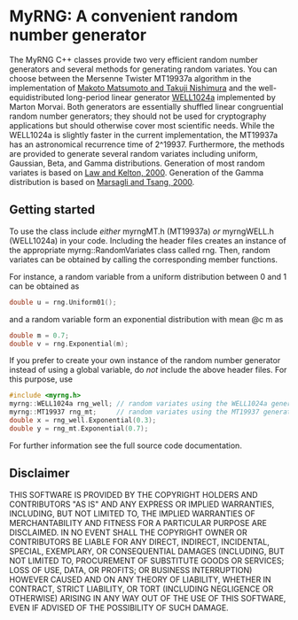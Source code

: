 # MyRNG: A convenient random number generator

The MyRNG C++ classes provide two very efficient random number generators 
and several methods for generating random variates. You can choose between 
the Mersenne Twister MT19937a algorithm in the implementation of [Makoto
Matsumoto and Takuji Nishimura][1] and the well-equidistributed long-period 
linear generator [WELL1024a][2] implemented by Marton Morvai. Both generators are
essentially shuffled linear congruential random number generators; they should
not be used for cryptography applications but should otherwise cover most 
scientific needs. While the WELL1024a is slightly faster in the current 
implementation, the MT19937a has an astronomical recurrence time of 2^19937. 
Furthermore, the methods are provided to generate several random variates 
including uniform, Gaussian, Beta, and Gamma distributions. Generation of most
random variates is based on [Law and Kelton, 2000][3]. Generation of the Gamma 
distribution is based on [Marsagli and Tsang, 2000][4].

[1]: http://www.math.sci.hiroshima-u.ac.jp/~m-mat/MT/emt.html "M. Matsumoto and T. Nishimura. Personal web pages." 
[2]: http://dx.doi.org/10.1145/1132973.1132974 "F. Panneton et al.: Improved long-period generators based on linear recurrences modulo 2, ACM Transactions on Mathematical Software, 32(1), 1-16,2006."
[3]: http://dl.acm.org/citation.cfm?id=550113 "A.M. Law and W.D. Kelton: Simulation, modeling and analysis, Third Edition, McGraw Hill, 2006."
[4]: http://dx.doi.org/10.1145/358407.358414 "G. Marsaglia and W.W. Tsang: A simple method for generating gamma variables, ACM TOMS 26, 2000."
 
## Getting started
To use the class include _either_ myrngMT.h (MT19937a) _or_ myrngWELL.h (WELL1024a)
in your code. Including the header files creates an instance of the appropriate
myrng::RandomVariates class called rng. Then, random variates can be obtained by calling
the corresponding member functions.

For instance, a random variable from a uniform distribution between 0 and 1 can be obtained as
```C++
double u = rng.Uniform01();
```
and a random variable form an exponential distribution with mean @c m as
```C++
double m = 0.7;
double v = rng.Exponential(m);
```

If you prefer to create your own instance of the random number generator instead of using a
global variable, do _not_ include the above header files. For this purpose, use
```C++
#include <myrng.h>
myrng::WELL1024a rng_well; // random variates using the WELL1024a generator
myrng::MT19937 rng_mt;     // random variates using the MT19937 generator
double x = rng_well.Exponential(0.3);
double y = rng_mt.Exponential(0.7);
```

For further information see the full source code documentation.

## Disclaimer
THIS SOFTWARE IS PROVIDED BY THE COPYRIGHT HOLDERS AND CONTRIBUTORS "AS IS" AND ANY EXPRESS
OR IMPLIED WARRANTIES, INCLUDING, BUT NOT LIMITED TO, THE IMPLIED WARRANTIES OF MERCHANTABILITY
AND FITNESS FOR A PARTICULAR PURPOSE ARE DISCLAIMED. IN NO EVENT SHALL THE COPYRIGHT OWNER OR
CONTRIBUTORS BE LIABLE FOR ANY DIRECT, INDIRECT, INCIDENTAL, SPECIAL, EXEMPLARY, OR CONSEQUENTIAL
DAMAGES (INCLUDING, BUT NOT LIMITED TO, PROCUREMENT OF SUBSTITUTE GOODS OR SERVICES; LOSS OF USE,
DATA, OR PROFITS; OR BUSINESS INTERRUPTION) HOWEVER CAUSED AND ON ANY THEORY OF LIABILITY,
WHETHER IN CONTRACT, STRICT LIABILITY, OR TORT (INCLUDING NEGLIGENCE OR OTHERWISE) ARISING IN ANY
WAY OUT OF THE USE OF THIS SOFTWARE, EVEN IF ADVISED OF THE POSSIBILITY OF SUCH DAMAGE.
 